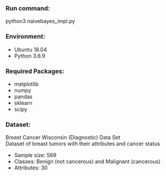 <h3>Run command:</h3>
    <p>python3 naivebayes_impl.py</p>
<h3>Environment:</h3>
    <ul>
        <li>Ubuntu 18.04</li>
        <li>Python 3.6.9</li>
    </ul>
<h3>Required Packages:</h3>
    <ul>
        <li>matplotlib</li>
        <li>numpy</li>
        <li>pandas</li>
        <li>sklearn</li>
        <li>scipy</lip>
    </ul>
<h3>Dataset:</h3>
    <p>
        Breast Cancer Wisconsin (Diagnostic) Data Set <br />
        Dataset of breast tumors with their attributes and cancer status
    </p>
    <ul>
        <li>Sample size: 569</li>
        <li>Classes: Benign (not cancerous) and Malignant (cancerous)</li>
        <li>Attributes: 30</li>
    </ul>
